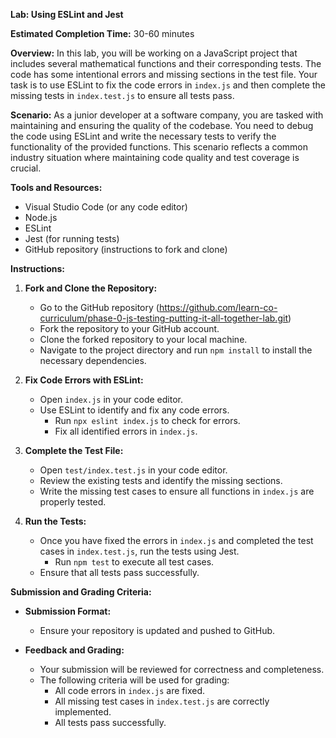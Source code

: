 **Lab: Using ESLint and Jest**

**Estimated Completion Time:** 30-60 minutes

**Overview:**
In this lab, you will be working on a JavaScript project that includes several mathematical functions and their corresponding tests. The code has some intentional errors and missing sections in the test file. Your task is to use ESLint to fix the code errors in `index.js` and then complete the missing tests in `index.test.js` to ensure all tests pass.

**Scenario:**
As a junior developer at a software company, you are tasked with maintaining and ensuring the quality of the codebase. You need to debug the code using ESLint and write the necessary tests to verify the functionality of the provided functions. This scenario reflects a common industry situation where maintaining code quality and test coverage is crucial.

**Tools and Resources:**
- Visual Studio Code (or any code editor)
- Node.js
- ESLint
- Jest (for running tests)
- GitHub repository (instructions to fork and clone)

**Instructions:**

1. **Fork and Clone the Repository:**
   - Go to the GitHub repository (https://github.com/learn-co-curriculum/phase-0-js-testing-putting-it-all-together-lab.git)
   - Fork the repository to your GitHub account.
   - Clone the forked repository to your local machine.
   - Navigate to the project directory and run `npm install` to install the necessary dependencies.

2. **Fix Code Errors with ESLint:**
   - Open `index.js` in your code editor.
   - Use ESLint to identify and fix any code errors.
     - Run `npx eslint index.js` to check for errors.
     - Fix all identified errors in `index.js`.

3. **Complete the Test File:**
   - Open `test/index.test.js` in your code editor.
   - Review the existing tests and identify the missing sections.
   - Write the missing test cases to ensure all functions in `index.js` are properly tested.

4. **Run the Tests:**
   - Once you have fixed the errors in `index.js` and completed the test cases in `index.test.js`, run the tests using Jest.
     - Run `npm test` to execute all test cases.
   - Ensure that all tests pass successfully.

**Submission and Grading Criteria:**

- **Submission Format:**
  - Ensure your repository is updated and pushed to GitHub.

- **Feedback and Grading:**
  - Your submission will be reviewed for correctness and completeness.
  - The following criteria will be used for grading:
    - All code errors in `index.js` are fixed.
    - All missing test cases in `index.test.js` are correctly implemented.
    - All tests pass successfully.
